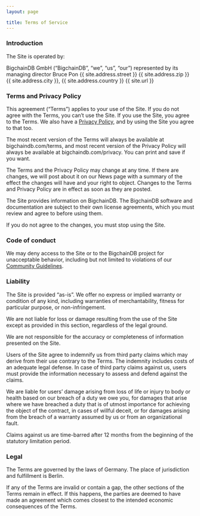 ```yaml
---
layout: page

title: Terms of Service
---
```


### Introduction

The Site is operated by:

BigchainDB GmbH (“BigchainDB”, “we”, “us”, “our”)
represented by its managing director Bruce Pon
{{ site.address.street }}
{{ site.address.zip }} {{ site.address.city }}, {{ site.address.country }}
{{ site.url }}

### Terms and Privacy Policy

This agreement (“Terms”) applies to your use of the Site. If you do not agree with the Terms, you can’t use the Site. If you use the Site, you agree to the Terms. We also have a [Privacy Policy](/privacy/), and by using the Site you agree to that too.

The most recent version of the Terms will always be available at bigchaindb.com/terms, and most recent version of the Privacy Policy will always be available at bigchaindb.com/privacy. You can print and save if you want.

The Terms and the Privacy Policy may change at any time. If there are changes, we will post about it on our News page with a summary of the effect the changes will have and your right to object. Changes to the Terms and Privacy Policy are in effect as soon as they are posted.

The Site provides information on BigchainDB. The BigchainDB software and documentation are subject to their own license agreements, which you must review and agree to before using them.

If you do not agree to the changes, you must stop using the Site.

### Code of conduct

We may deny access to the Site or to the BigchainDB project for unacceptable behavior, including but not limited to violations of our [Community Guidelines](https://github.com/BigchainDB/bigchaindb/CONTRIBUTING.md).

### Liability

The Site is provided “as-is”. We offer no express or implied warranty or condition of any kind, including warranties of merchantability, fitness for particular purpose, or non-infringement.

We are not liable for loss or damage resulting from the use of the Site except as provided in this section, regardless of the legal ground.

We are not responsible for the accuracy or completeness of information presented on the Site.

Users of the Site agree to indemnify us from third party claims which may derive from their use contrary to the Terms. The indemnity includes costs of an adequate legal defense. In case of third party claims against us, users must provide the information necessary to assess and defend against the claims.

We are liable for users’ damage arising from loss of life or injury to body or health based on our breach of a duty we owe you, for damages that arise where we have breached a duty that is of utmost importance for achieving the object of the contract, in cases of willful deceit, or for damages arising from the breach of a warranty assumed by us or from an organizational fault.

Claims against us are time-barred after 12 months from the beginning of the statutory limitation period.

### Legal

The Terms are governed by the laws of Germany. The place of jurisdiction and fulfillment is Berlin.

If any of the Terms are invalid or contain a gap, the other sections of the Terms remain in effect. If this happens, the parties are deemed to have made an agreement which comes closest to the intended economic consequences of the Terms.
